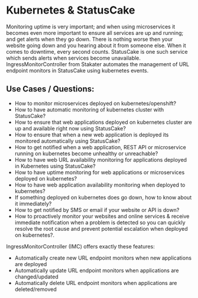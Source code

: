# Kubernetes & StatusCake

Monitoring uptime is very important; and when using microservices it becomes even more important to ensure all services 
are up and running; and get alerts when they go down. There is nothing worse then your website going down and you hearing 
about it from someone else. When it comes to downtime, every second counts. StatusCake is one such service which sends alerts 
when services become unavailable. IngressMonitorController from Stakater automates the management of URL endpoint 
monitors in StatusCake using kubernetes events.

## Use Cases / Questions:

- How to monitor microservices deployed on kubernetes/openshift?
- How to have automatic monitoring of kubernetes cluster with StatusCake?
- How to ensure that web applications deployed on kubernetes cluster are up and available right now using StatusCake?
- How to ensure that when a new web application is deployed its monitored automatically using StatusCake?
- How to get notified when a web application, REST API or microservice running on kubernetes become unhealthy or unreachable?
- How to have web URL availability monitoring for applications deployed in Kubernetes using StatusCake?
- How to have uptime monitoring for web applications or microservices deployed on kubernetes?
- How to have web application availability monitoring when deployed to kubernetes?
- If something deployed on kubernetes does go down, how to know about it immediately?
- How to get notified by SMS or email if your website or API is down?
- How to proactively monitor your websites and online services & receive immediate notification when a problem is detected so you can quickly resolve the root cause and prevent potential escalation when deployed on kubernetes?.

IngressMonitorController (IMC) offers exactly these features:

- Automatically create new URL endpoint monitors when new applications are deployed
- Automatically update URL endpoint monitors when applications are changed/updated
- Automatically delete URL endpoint monitors when applications are deleted/removed